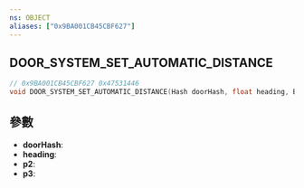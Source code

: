 ```yaml
---
ns: OBJECT
aliases: ["0x9BA001CB45CBF627"]
---
```

## DOOR_SYSTEM_SET_AUTOMATIC_DISTANCE

```c
// 0x9BA001CB45CBF627 0x47531446
void DOOR_SYSTEM_SET_AUTOMATIC_DISTANCE(Hash doorHash, float heading, BOOL p2, BOOL p3);
```

## 參數
* **doorHash**: 
* **heading**: 
* **p2**: 
* **p3**: 

